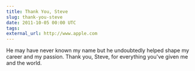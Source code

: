 ```yaml
---
title: Thank You, Steve
slug: thank-you-steve
date: 2011-10-05 00:00 UTC
tags:
external_url: http://www.apple.com
---
```


He may have never known my name but he undoubtedly helped shape my career and my passion. Thank you, Steve, for everything you've given me and the world.

